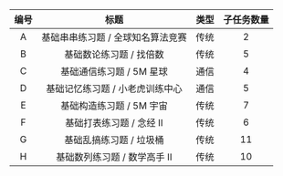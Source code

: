 | 编号 | 标题 | 类型 | 子任务数量 |
| :-: | :-: | :-: | :-: |
| A | 基础串串练习题 / 全球知名算法竞赛 | 传统 | $2$ |
| B | 基础数论练习题 / 找倍数 | 传统 | $5$ |
| C | 基础通信练习题 / 5M 星球 | 通信 | $4$ |
| D | 基础记忆练习题 / 小老虎训练中心 | 通信 | $5$ |
| E | 基础构造练习题 / 5M 宇宙 | 传统 | $7$ |
| F | 基础打表练习题 / 念经 II | 传统 | $6$ |
| G | 基础乱搞练习题 / 垃圾桶 | 传统 | $11$ |
| H | 基础数列练习题 / 数学高手 II | 传统 | $10$ |
